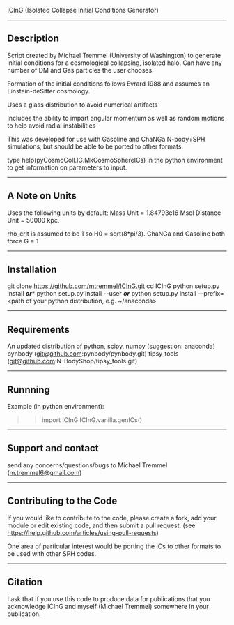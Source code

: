 ICInG (Isolated Collapse Initial Conditions Generator)

---------------
Description
--------------

Script created by Michael Tremmel (University of Washington) to generate initial conditions for a cosmological collapsing, isolated halo. Can have any number of DM and Gas particles the user chooses.

Formation of the initial conditions follows Evrard 1988 and assumes an Einstein-deSitter cosmology.

Uses a glass distribution to avoid numerical artifacts

Includes the ability to impart angular momentum as well as random motions to help avoid radial instabilities

This was developed for use with Gasoline and ChaNGa N-body+SPH simulations, but should be able to be ported to other formats.

type help(pyCosmoColl.IC.MkCosmoSphereICs) in the python environment to get information on parameters to input.

-------------
A Note on Units
-------------

Uses the following units by default:
Mass Unit            = 1.84793e16 Msol
Distance Unit        = 50000 kpc.

rho_crit is assumed to be 1 so H0 = sqrt(8*pi/3).
ChaNGa and Gasoline both force G = 1


---------------
Installation
--------------

git clone https://github.com/mtremmel/ICInG.git
cd ICInG
python setup.py install
***or****
python setup.py install --user
***or***
python setup.py install --prefix=<path of your python distribution, e.g. ~/anaconda>


---------------
Requirements
---------------

An updated distribution of python, scipy, numpy (suggestion: anaconda)
pynbody (git@github.com:pynbody/pynbody.git)
tipsy_tools (git@github.com:N-BodyShop/tipsy_tools.git)


---------------
Runnning
---------------

Example (in python environment):

>>import ICInG
>>ICInG.vanilla.genICs()

------------------
Support and contact
------------------
send any concerns/questions/bugs to Michael Tremmel (m.tremmel6@gmail.com)

------------------
Contributing to the Code
-----------------
If you would like to contribute to the code, please create a fork, add your module or edit existing code, and then submit a pull request. (see https://help.github.com/articles/using-pull-requests)

One area of particular interest would be porting the ICs to other formats to be used with other SPH codes.

-----------------
Citation
----------------
I ask that if you use this code to produce data for publications that you acknowledge ICInG and myself (Michael Tremmel) somewhere in your publication.
